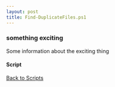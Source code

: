 ```yaml
---
layout: post
title: Find-DuplicateFiles.ps1
---
```


### something exciting

Some information about the exciting thing

#### Script

<script async src="https://gist-it.appspot.com/github.com/BanterBoy/scripts-blog/blob/master/PowerShell/scripts/fileManagement/Find-DuplicateFiles.ps1"></script>

<a href="/menu/_pages/scripts.html">Back to Scripts</a>

